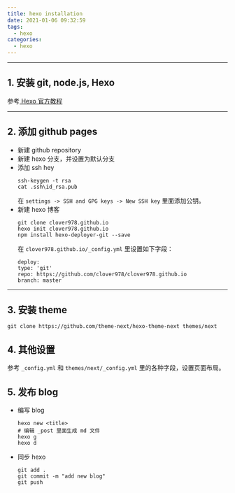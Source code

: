 ```yaml
---
title: hexo installation
date: 2021-01-06 09:32:59
tags: 
  - hexo
categories:
  - hexo
---
```


---
## 1. 安装 git, node.js, Hexo
  参考[ Hexo 官方教程](!https://hexo.io/zh-cn/docs/)


---
## 2. 添加 github pages
- 新建 github repository  
- 新建 hexo 分支，并设置为默认分支
- 添加 ssh hey
    ```
    ssh-keygen -t rsa
    cat .ssh\id_rsa.pub
    ```
  在 `settings -> SSH and GPG keys -> New SSH key` 里面添加公钥。
- 新建 hexo 博客
    ```
    git clone clover978.github.io
    hexo init clover978.github.io
    npm install hexo-deployer-git --save
    ```
  在 `clover978.github.io/_config.yml` 里设置如下字段：  
    ```
    deploy:
    type: 'git'
    repo: https://github.com/clover978/clover978.github.io
    branch: master
    ```
<!-- more -->



---
## 3. 安装 theme
```
git clone https://github.com/theme-next/hexo-theme-next themes/next
```


## 4. 其他设置
  参考 `_config.yml` 和 `themes/next/_config.yml` 里的各种字段，设置页面布局。


## 5. 发布 blog
  - 编写 blog
    ```
    hexo new <title>
    # 编辑 _post 里面生成 md 文件
    hexo g
    hexo d
    ```
- 同步 hexo
    ```
    git add .
    git commit -m "add new blog"
    git push
    ```